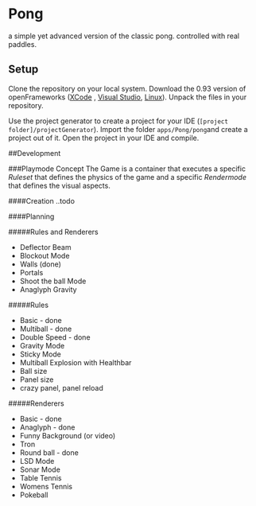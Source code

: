 # Pong
a simple yet advanced version of the classic pong. controlled with real paddles.

## Setup

Clone the repository on your local system. Download the 0.93 version of openFrameworks ([XCode](http://openframeworks.cc/versions/v0.9.3/of_v0.9.3_osx_release.zip) , [Visual Studio](http://openframeworks.cc/versions/v0.9.3/of_v0.9.3_vs_release.zip), [Linux](http://openframeworks.cc/versions/v0.9.3/of_v0.9.3_linux64_release.tar.gz)). Unpack the files in your repository.

Use the project generator to create a project for your IDE (```[project folder]/projectGenerator```). Import the folder ```apps/Pong/pong```and create a project out of it. Open the project in your IDE and compile.

##Development

###Playmode Concept
The Game is a container that executes a specific *Ruleset* that defines the physics of the game and a specific *Rendermode* that defines the visual aspects.

####Creation
..todo

####Planning

#####Rules and Renderers
* Deflector Beam
* Blockout Mode
* Walls (done)
* Portals
* Shoot the ball Mode
* Anaglyph Gravity

#####Rules
* Basic - done
* Multiball - done
* Double Speed - done
* Gravity Mode
* Sticky Mode
* Multiball Explosion with Healthbar
* Ball size
* Panel size
* crazy panel, panel reload

#####Renderers
* Basic - done
* Anaglyph - done
* Funny Background (or video)
* Tron
* Round ball - done
* LSD Mode
* Sonar Mode
* Table Tennis
* Womens Tennis
* Pokeball